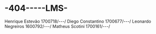 # -404-----LMS-



Henrique Estevão	  1700718/---/
Diego Constantino	  1700677/---/
Leonardo Negreiros  1600792/---/
Matheus Scotini	    1700161/---/

